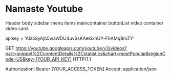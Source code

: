 # Namaste Youtube


Header
body
    sidebar
    menu items
    maincontainer
    buttonList
    video container
        video card. 




apikey = 'AIzaSyAjb5waWDU4uvSsKAekixhUY-FhAMqBmZY'


GET https://youtube.googleapis.com/youtube/v3/videos?part=snippet%2CcontentDetails%2Cstatistics&chart=mostPopular&regionCode=US&key=[YOUR_API_KEY] HTTP/1.1

Authorization: Bearer [YOUR_ACCESS_TOKEN]
Accept: application/json






        


